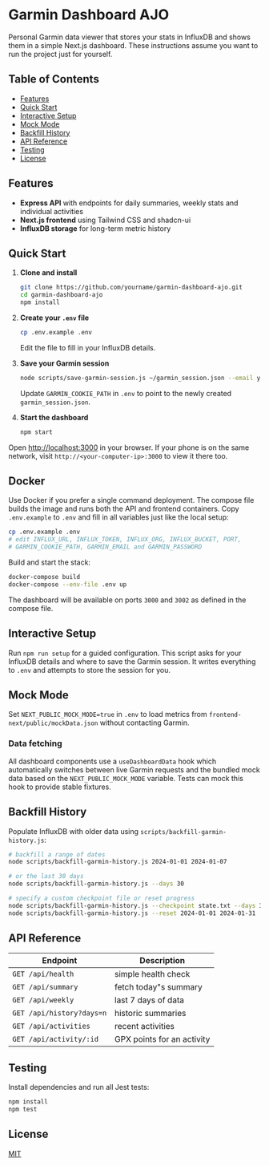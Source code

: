 # Garmin Dashboard AJO

Personal Garmin data viewer that stores your stats in InfluxDB and shows them in a simple Next.js dashboard. These instructions assume you want to run the project just for yourself.

## Table of Contents

- [Features](#features)
- [Quick Start](#quick-start)
- [Interactive Setup](#interactive-setup)
- [Mock Mode](#mock-mode)
- [Backfill History](#backfill-history)
- [API Reference](#api-reference)
- [Testing](#testing)
- [License](#license)

## Features

- **Express API** with endpoints for daily summaries, weekly stats and individual activities
- **Next.js frontend** using Tailwind CSS and shadcn-ui
- **InfluxDB storage** for long-term metric history

## Quick Start

1. **Clone and install**

   ```bash
   git clone https://github.com/yourname/garmin-dashboard-ajo.git
   cd garmin-dashboard-ajo
   npm install
   ```

2. **Create your `.env` file**

   ```bash
   cp .env.example .env
   ```
   Edit the file to fill in your InfluxDB details.

3. **Save your Garmin session**

   ```bash
   node scripts/save-garmin-session.js ~/garmin_session.json --email you@example.com --password yourPassword
   ```
   Update `GARMIN_COOKIE_PATH` in `.env` to point to the newly created `garmin_session.json`.

4. **Start the dashboard**

   ```bash
   npm start
   ```

Open [http://localhost:3000](http://localhost:3000) in your browser. If your phone is on the same network, visit `http://<your-computer-ip>:3000` to view it there too.

## Docker
Use Docker if you prefer a single command deployment. The compose file builds
the image and runs both the API and frontend containers. Copy `.env.example`
to `.env` and fill in all variables just like the local setup:

```bash
cp .env.example .env
# edit INFLUX_URL, INFLUX_TOKEN, INFLUX_ORG, INFLUX_BUCKET, PORT,
# GARMIN_COOKIE_PATH, GARMIN_EMAIL and GARMIN_PASSWORD
```

Build and start the stack:

```bash
docker-compose build
docker-compose --env-file .env up
```

The dashboard will be available on ports `3000` and `3002` as defined in the compose file.

## Interactive Setup

Run `npm run setup` for a guided configuration. This script asks for your
InfluxDB details and where to save the Garmin session. It writes everything to
`.env` and attempts to store the session for you.

## Mock Mode

Set `NEXT_PUBLIC_MOCK_MODE=true` in `.env` to load metrics from `frontend-next/public/mockData.json` without contacting Garmin.

### Data fetching

All dashboard components use a `useDashboardData` hook which automatically
switches between live Garmin requests and the bundled mock data based on the
`NEXT_PUBLIC_MOCK_MODE` variable. Tests can mock this hook to provide stable
fixtures.

## Backfill History

Populate InfluxDB with older data using `scripts/backfill-garmin-history.js`:

```bash
# backfill a range of dates
node scripts/backfill-garmin-history.js 2024-01-01 2024-01-07

# or the last 30 days
node scripts/backfill-garmin-history.js --days 30

# specify a custom checkpoint file or reset progress
node scripts/backfill-garmin-history.js --checkpoint state.txt --days 30
node scripts/backfill-garmin-history.js --reset 2024-01-01 2024-01-31
```

## API Reference

| Endpoint | Description |
| -------- | ----------- |
| `GET /api/health` | simple health check |
| `GET /api/summary` | fetch today"s summary |
| `GET /api/weekly` | last 7 days of data |
| `GET /api/history?days=n` | historic summaries |
| `GET /api/activities` | recent activities |
| `GET /api/activity/:id` | GPX points for an activity |

## Testing

Install dependencies and run all Jest tests:

```bash
npm install
npm test
```

## License

[MIT](LICENSE)

